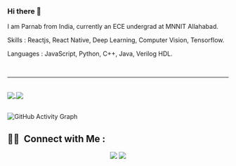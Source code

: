 ### Hi there 👋

I am Parnab from India, currently an ECE undergrad  at MNNIT Allahabad. 

Skills : Reactjs, React Native, Deep Learning, Computer Vision, Tensorflow.

Languages : JavaScript, Python, C++, Java, Verilog HDL.

<br>
<hr>
<br>
<a href="https://github-readme-stats.vercel.app/api?username=parnabghosh1004&show_icons=true&theme=cobalt">
  <img align="center" src="https://github-readme-stats.vercel.app/api?username=parnabghosh1004&show_icons=true&theme=radical&custom_title=My GitHub Stats" />
</a>
<a href="https://github-readme-stats.vercel.app/api/top-langs/?username=parnabghosh1004&layout=compact&langs_count=8">
  <img align="center" src="https://github-readme-stats.vercel.app/api/top-langs/?username=parnabghosh1004&layout=compact&langs_count=10&theme=radical" />
</a>
<br> 
<br>

![GitHub Activity Graph](https://activity-graph.herokuapp.com/graph?username=parnabghosh1004) 

## 🤝🏻 &nbsp;Connect with Me :

<p align="center">
<a href="https://www.linkedin.com/in/parnab-ghosh-57326118b/"><img src="https://img.shields.io/badge/-Parnab%20Ghosh%20-0077B5?style=flat&logo=Linkedin&logoColor=white"/></a>
<a href="mailto:parnab0410@gmail.com"><img src="https://img.shields.io/badge/-parnab0410@gmail.com-D14836?style=flat&logo=Gmail&logoColor=white"/></a>
</p>
